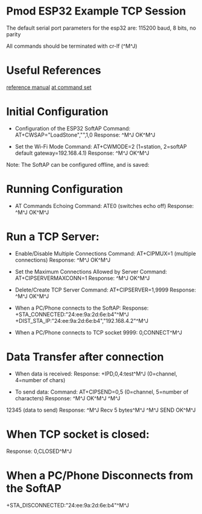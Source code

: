 # Pmod ESP32 Example TCP Session

The default serial port parameters for the esp32 are:
115200 baud, 8 bits, no parity

All commands should be terminated with cr-lf (^M^J)

# Useful References

[reference manual](https://reference.digilentinc.com/reference/pmod/pmodesp32/start)
[at command set](https://docs.espressif.com/projects/esp-at/en/latest/AT_Command_Set/index.html)

# Initial Configuration
* Configuration of the ESP32 SoftAP
Command:
AT+CWSAP="LoadStone","",1,0
Response:
^M^J
OK^M^J

* Set the Wi-Fi Mode
Command:
AT+CWMODE=2 (1=station, 2=softAP default gateway=192.168.4.1)
Response:
^M^J
OK^M^J

Note: The SoftAP can be configured offline, and is saved:

# Running Configuration
* AT Commands Echoing
Command:
ATE0	(switches echo off)
Response:
^M^J
OK^M^J

# Run a TCP Server:
* Enable/Disable Multiple Connections
Command:
AT+CIPMUX=1	(multiple connections)
Response:
^M^J
OK^M^J

* Set the Maximum Connections Allowed by Server
Command:
AT+CIPSERVERMAXCONN=1
Response:
^M^J
OK^M^J

* Delete/Create TCP Server
Command:
AT+CIPSERVER=1,9999
Response:
^M^J
OK^M^J

* When a PC/Phone connects to the SoftAP:
Response:
+STA_CONNECTED:"24:ee:9a:2d:6e:b4"^M^J
+DIST_STA_IP:"24:ee:9a:2d:6e:b4","192.168.4.2"^M^J

* When a PC/Phone connects to TCP socket 9999:
0,CONNECT^M^J

# Data Transfer after connection
* When data is received:
Response:
+IPD,0,4:test^M^J	(0=channel, 4=number of chars)

* To send data:
Command:
AT+CIPSEND=0,5	(0=channel, 5=number of characters)
Response:
^M^J
OK^M^J
^M^J
>
12345	(data to send)
Response:
^M^J
Recv 5 bytes^M^J
^M^J
SEND OK^M^J

# When TCP socket is closed:
Response:
0,CLOSED^M^J

# When a PC/Phone Disconnects from the SoftAP
+STA_DISCONNECTED:"24:ee:9a:2d:6e:b4"^M^J
